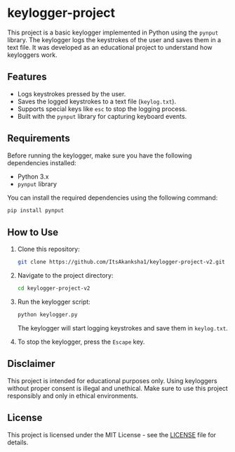 # keylogger-project

This project is a basic keylogger implemented in Python using the `pynput` library. The keylogger logs the keystrokes of the user and saves them in a text file. It was developed as an educational project to understand how keyloggers work.

## Features

- Logs keystrokes pressed by the user.
- Saves the logged keystrokes to a text file (`keylog.txt`).
- Supports special keys like `esc` to stop the logging process.
- Built with the `pynput` library for capturing keyboard events.

## Requirements

Before running the keylogger, make sure you have the following dependencies installed:

- Python 3.x
- `pynput` library

You can install the required dependencies using the following command:

```bash
pip install pynput
```

## How to Use

1. Clone this repository:

   ```bash
   git clone https://github.com/ItsAkanksha1/keylogger-project-v2.git
   ```

2. Navigate to the project directory:

   ```bash
   cd keylogger-project-v2
   ```

3. Run the keylogger script:

   ```bash
   python keylogger.py
   ```

   The keylogger will start logging keystrokes and save them in `keylog.txt`.

4. To stop the keylogger, press the `Escape` key.

## Disclaimer

This project is intended for educational purposes only. Using keyloggers without proper consent is illegal and unethical. Make sure to use this project responsibly and only in ethical environments.

## License

This project is licensed under the MIT License - see the [LICENSE](LICENSE) file for details.
